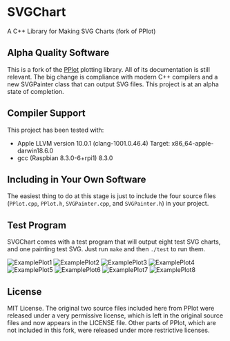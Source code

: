 # SVGChart
A C++ Library for Making SVG Charts (fork of PPlot)

## Alpha Quality Software
This is a fork of the [PPlot](http://pplot.sourceforge.net) plotting library. All of its documentation is still relevant. The big change is compliance with modern C++ compilers and a new SVGPainter class that can output SVG files. This project is at an alpha state of completion.

## Compiler Support
This project has been tested with:

- Apple LLVM version 10.0.1 (clang-1001.0.46.4) Target: x86_64-apple-darwin18.6.0
- gcc (Raspbian 8.3.0-6+rpi1) 8.3.0

## Including in Your Own Software
The easiest thing to do at this stage is just to include the four source files (`PPlot.cpp`, `PPlot.h`, `SVGPainter.cpp`, and `SVGPainter.h`) in your project.

## Test Program
SVGChart comes with a test program that will output eight test SVG charts, and one painting test SVG. Just run `make` and then `./test` to run them.

![ExamplePlot1](./ExamplePlot1.svg)
![ExamplePlot2](./ExamplePlot2.svg)
![ExamplePlot3](./ExamplePlot3.svg)
![ExamplePlot4](./ExamplePlot4.svg)
![ExamplePlot5](./ExamplePlot5.svg)
![ExamplePlot6](./ExamplePlot6.svg)
![ExamplePlot7](./ExamplePlot7.svg)
![ExamplePlot8](./ExamplePlot8.svg)

## License
MIT License. The original two source files included here from PPlot were released under a very permissive license, which is left in the original source files and now appears in the LICENSE file. Other parts of PPlot, which are not included in this fork, were released under more restrictive licenses.
